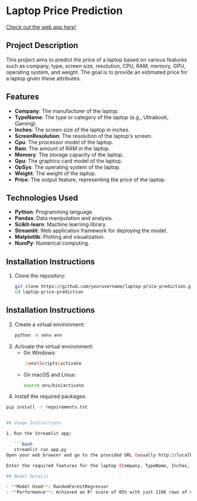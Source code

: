 # Laptop Price Prediction

[Check out the web app here!](http://your-web-app-url.com)

## Project Description
This project aims to predict the price of a laptop based on various features such as company, type, screen size, resolution, CPU, RAM, memory, GPU, operating system, and weight. The goal is to provide an estimated price for a laptop given these attributes.

## Features
- **Company**: The manufacturer of the laptop.
- **TypeName**: The type or category of the laptop (e.g., Ultrabook, Gaming).
- **Inches**: The screen size of the laptop in inches.
- **ScreenResolution**: The resolution of the laptop's screen.
- **Cpu**: The processor model of the laptop.
- **Ram**: The amount of RAM in the laptop.
- **Memory**: The storage capacity of the laptop.
- **Gpu**: The graphics card model of the laptop.
- **OpSys**: The operating system of the laptop.
- **Weight**: The weight of the laptop.
- **Price**: The output feature, representing the price of the laptop.

## Technologies Used
- **Python**: Programming language.
- **Pandas**: Data manipulation and analysis.
- **Scikit-learn**: Machine learning library.
- **Streamlit**: Web application framework for deploying the model.
- **Matplotlib**: Plotting and visualization.
- **NumPy**: Numerical computing.

## Installation Instructions
1. Clone the repository:
   ```bash
   git clone https://github.com/yourusername/laptop-price-prediction.git
   cd laptop-price-prediction

## Installation Instructions
2. Create a virtual environment:
   ```bash
   python -m venv env

3. Activate the virtual environment:
   - On Windows:
     ```bash
     .\env\Scripts\activate
     ```
   - On macOS and Linux:
     ```bash
     source env/bin/activate
     ```
4. Install the required packages:

```bash
pip install -r requirements.txt


## Usage Instructions

1. Run the Streamlit app:

   ```bash
   streamlit run app.py
Open your web browser and go to the provided URL (usually http://localhost:8501).

Enter the required features for the laptop (Company, TypeName, Inches, ScreenResolution, Cpu, Ram, Memory, Gpu, OpSys, Weight) and click the "Predict" button to get the estimated price.

## Model Details

- **Model Used**: RandomForestRegressor
- **Performance**: Achieved an R² score of 85% with just 1106 rows of data.
